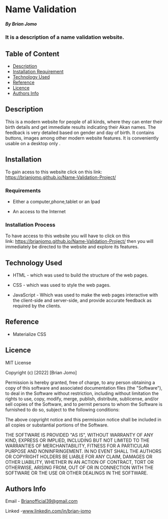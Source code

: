 # Name Validation

##### By Brian Jomo 

### It is a description of  a name validation website.

## Table of Content

+ [Description](#description)
+ [Installation Requirement](#Installation)
+ [Technology Used](#technology-used)
+ [Reference](#reference)
+ [Licence](#licence)
+ [Authors Info](#author-Info)

## Description

<p>This is a modern website for people of all kinds, where they can enter their birth details and get immediate results indicating their Akan names. The feedback is very detailed based on gender and day of birth. It contains buttons, images  among other modern website features. It is conveniently usable  on a desktop only .</p>

## Installation

To gain acess to this website click on this link: https://brianjomo.github.io/Name-Validation-Project/

### Requirements

* Either a computer,phone,tablet or an Ipad

* An access to the Internet

### Installation Process

To have access to this website you will have to click on this link: https://brianjomo.github.io/Name-Validation-Project/ then you will immediately be directed to the website and explore its features.

## Technology Used

* HTML - which was used to build the structure of the web pages.

* CSS - which was used to style the web pages.

* JavaScript - Which was used to make the web pages interactive with the client-side and server-side, and provide accurate feedback as required by the clients.

## Reference

* Materialize CSS

## Licence

MIT License

Copyright (c) [2022] [Brian Jomo]

Permission is hereby granted, free of charge, to any person obtaining a copy
of this software and associated documentation files (the "Software"), to deal
in the Software without restriction, including without limitation the rights
to use, copy, modify, merge, publish, distribute, sublicense, and/or sell
copies of the Software, and to permit persons to whom the Software is
furnished to do so, subject to the following conditions:

The above copyright notice and this permission notice shall be included in all
copies or substantial portions of the Software.

THE SOFTWARE IS PROVIDED "AS IS", WITHOUT WARRANTY OF ANY KIND, EXPRESS OR
IMPLIED, INCLUDING BUT NOT LIMITED TO THE WARRANTIES OF MERCHANTABILITY,
FITNESS FOR A PARTICULAR PURPOSE AND NONINFRINGEMENT. IN NO EVENT SHALL THE
AUTHORS OR COPYRIGHT HOLDERS BE LIABLE FOR ANY CLAIM, DAMAGES OR OTHER
LIABILITY, WHETHER IN AN ACTION OF CONTRACT, TORT OR OTHERWISE, ARISING FROM,
OUT OF OR IN CONNECTION WITH THE SOFTWARE OR THE USE OR OTHER DEALINGS IN THE
SOFTWARE.

## Authors Info

Email - Brianofficial39@gmail.com

Linked -www.linkedin.com/in/brian-jomo
